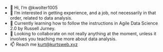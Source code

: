 - 👋 Hi, I’m @kwolter1005
- 👀 I’m interested in getting experience, and a job, not necessarily in that order, related to data analysis.
- 🌱 Currently learning how to follow the instructions in Agile Data Science 2.0 by Russell Jurney.
- 💞️ Looking to collaborate on not really anything at the moment, unless it involves you teaching me more about data analysis.
- 📫 Reach me kurt@kurtsweb.xyz

<!---
kwolter1005/kwolter1005 is a ✨ special ✨ repository because its `README.md` (this file) appears on your GitHub profile.
You can click the Preview link to take a look at your changes.
--->
